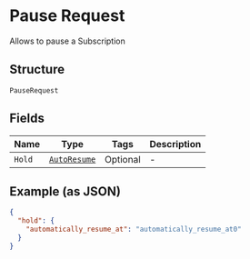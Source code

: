 
# Pause Request

Allows to pause a Subscription

## Structure

`PauseRequest`

## Fields

| Name | Type | Tags | Description |
|  --- | --- | --- | --- |
| `Hold` | [`AutoResume`](../../doc/models/auto-resume.md) | Optional | - |

## Example (as JSON)

```json
{
  "hold": {
    "automatically_resume_at": "automatically_resume_at0"
  }
}
```

